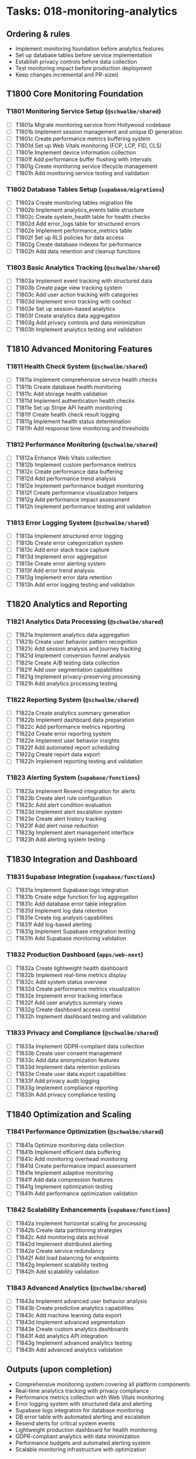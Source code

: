 # Tasks: 018-monitoring-analytics

## Ordering & rules

- Implement monitoring foundation before analytics features
- Set up database tables before service implementation
- Establish privacy controls before data collection
- Test monitoring impact before production deployment
- Keep changes incremental and PR-sized

## T1800 Core Monitoring Foundation

### T1801 Monitoring Service Setup (`@schwalbe/shared`)

- [ ] T1801a Migrate monitoring service from Hollywood codebase
- [ ] T1801b Implement session management and unique ID generation
- [ ] T1801c Create performance metrics buffering system
- [ ] T1801d Set up Web Vitals monitoring (FCP, LCP, FID, CLS)
- [ ] T1801e Implement device information collection
- [ ] T1801f Add performance buffer flushing with intervals
- [ ] T1801g Create monitoring service lifecycle management
- [ ] T1801h Add monitoring service testing and validation

### T1802 Database Tables Setup (`supabase/migrations`)

- [ ] T1802a Create monitoring tables migration file
- [ ] T1802b Implement analytics_events table structure
- [ ] T1802c Create system_health table for health checks
- [ ] T1802d Add error_logs table for structured errors
- [ ] T1802e Implement performance_metrics table
- [ ] T1802f Set up RLS policies for data access
- [ ] T1802g Create database indexes for performance
- [ ] T1802h Add data retention and cleanup functions

### T1803 Basic Analytics Tracking (`@schwalbe/shared`)

- [ ] T1803a Implement event tracking with structured data
- [ ] T1803b Create page view tracking system
- [ ] T1803c Add user action tracking with categories
- [ ] T1803d Implement error tracking with context
- [ ] T1803e Set up session-based analytics
- [ ] T1803f Create analytics data aggregation
- [ ] T1803g Add privacy controls and data minimization
- [ ] T1803h Implement analytics testing and validation

## T1810 Advanced Monitoring Features

### T1811 Health Check System (`@schwalbe/shared`)

- [ ] T1811a Implement comprehensive service health checks
- [ ] T1811b Create database health monitoring
- [ ] T1811c Add storage health validation
- [ ] T1811d Implement authentication health checks
- [ ] T1811e Set up Stripe API health monitoring
- [ ] T1811f Create health check result logging
- [ ] T1811g Implement health status determination
- [ ] T1811h Add response time monitoring and thresholds

### T1812 Performance Monitoring (`@schwalbe/shared`)

- [ ] T1812a Enhance Web Vitals collection
- [ ] T1812b Implement custom performance metrics
- [ ] T1812c Create performance data buffering
- [ ] T1812d Add performance trend analysis
- [ ] T1812e Implement performance budget monitoring
- [ ] T1812f Create performance visualization helpers
- [ ] T1812g Add performance impact assessment
- [ ] T1812h Implement performance testing and validation

### T1813 Error Logging System (`@schwalbe/shared`)

- [ ] T1813a Implement structured error logging
- [ ] T1813b Create error categorization system
- [ ] T1813c Add error stack trace capture
- [ ] T1813d Implement error aggregation
- [ ] T1813e Create error alerting system
- [ ] T1813f Add error trend analysis
- [ ] T1813g Implement error data retention
- [ ] T1813h Add error logging testing and validation

## T1820 Analytics and Reporting

### T1821 Analytics Data Processing (`@schwalbe/shared`)

- [ ] T1821a Implement analytics data aggregation
- [ ] T1821b Create user behavior pattern recognition
- [ ] T1821c Add session analysis and journey tracking
- [ ] T1821d Implement conversion funnel analysis
- [ ] T1821e Create A/B testing data collection
- [ ] T1821f Add user segmentation capabilities
- [ ] T1821g Implement privacy-preserving processing
- [ ] T1821h Add analytics processing testing

### T1822 Reporting System (`@schwalbe/shared`)

- [ ] T1822a Create analytics summary generation
- [ ] T1822b Implement dashboard data preparation
- [ ] T1822c Add performance metrics reporting
- [ ] T1822d Create error reporting system
- [ ] T1822e Implement user behavior insights
- [ ] T1822f Add automated report scheduling
- [ ] T1822g Create report data export
- [ ] T1822h Implement reporting testing and validation

### T1823 Alerting System (`supabase/functions`)

- [ ] T1823a Implement Resend integration for alerts
- [ ] T1823b Create alert rule configuration
- [ ] T1823c Add alert condition evaluation
- [ ] T1823d Implement alert escalation system
- [ ] T1823e Create alert history tracking
- [ ] T1823f Add alert noise reduction
- [ ] T1823g Implement alert management interface
- [ ] T1823h Add alerting system testing

## T1830 Integration and Dashboard

### T1831 Supabase Integration (`supabase/functions`)

- [ ] T1831a Implement Supabase logs integration
- [ ] T1831b Create edge function for log aggregation
- [ ] T1831c Add database error table integration
- [ ] T1831d Implement log data retention
- [ ] T1831e Create log analysis capabilities
- [ ] T1831f Add log-based alerting
- [ ] T1831g Implement Supabase integration testing
- [ ] T1831h Add Supabase monitoring validation

### T1832 Production Dashboard (`apps/web-next`)

- [ ] T1832a Create lightweight health dashboard
- [ ] T1832b Implement real-time metrics display
- [ ] T1832c Add system status overview
- [ ] T1832d Create performance metrics visualization
- [ ] T1832e Implement error tracking interface
- [ ] T1832f Add user analytics summary views
- [ ] T1832g Create dashboard access control
- [ ] T1832h Implement dashboard testing and validation

### T1833 Privacy and Compliance (`@schwalbe/shared`)

- [ ] T1833a Implement GDPR-compliant data collection
- [ ] T1833b Create user consent management
- [ ] T1833c Add data anonymization features
- [ ] T1833d Implement data retention policies
- [ ] T1833e Create user data export capabilities
- [ ] T1833f Add privacy audit logging
- [ ] T1833g Implement compliance reporting
- [ ] T1833h Add privacy compliance testing

## T1840 Optimization and Scaling

### T1841 Performance Optimization (`@schwalbe/shared`)

- [ ] T1841a Optimize monitoring data collection
- [ ] T1841b Implement efficient data buffering
- [ ] T1841c Add monitoring overhead monitoring
- [ ] T1841d Create performance impact assessment
- [ ] T1841e Implement adaptive monitoring
- [ ] T1841f Add data compression features
- [ ] T1841g Implement optimization testing
- [ ] T1841h Add performance optimization validation

### T1842 Scalability Enhancements (`supabase/functions`)

- [ ] T1842a Implement horizontal scaling for processing
- [ ] T1842b Create data partitioning strategies
- [ ] T1842c Add monitoring data archival
- [ ] T1842d Implement distributed alerting
- [ ] T1842e Create service redundancy
- [ ] T1842f Add load balancing for endpoints
- [ ] T1842g Implement scalability testing
- [ ] T1842h Add scalability validation

### T1843 Advanced Analytics (`@schwalbe/shared`)

- [ ] T1843a Implement advanced user behavior analysis
- [ ] T1843b Create predictive analytics capabilities
- [ ] T1843c Add machine learning data export
- [ ] T1843d Implement advanced segmentation
- [ ] T1843e Create custom analytics dashboards
- [ ] T1843f Add analytics API integration
- [ ] T1843g Implement advanced analytics testing
- [ ] T1843h Add advanced analytics validation

## Outputs (upon completion)

- Comprehensive monitoring system covering all platform components
- Real-time analytics tracking with privacy compliance
- Performance metrics collection with Web Vitals monitoring
- Error logging system with structured data and alerting
- Supabase logs integration for database monitoring
- DB error table with automated alerting and escalation
- Resend alerts for critical system events
- Lightweight production dashboard for health monitoring
- GDPR-compliant analytics with data minimization
- Performance budgets and automated alerting system
- Scalable monitoring infrastructure with optimization
